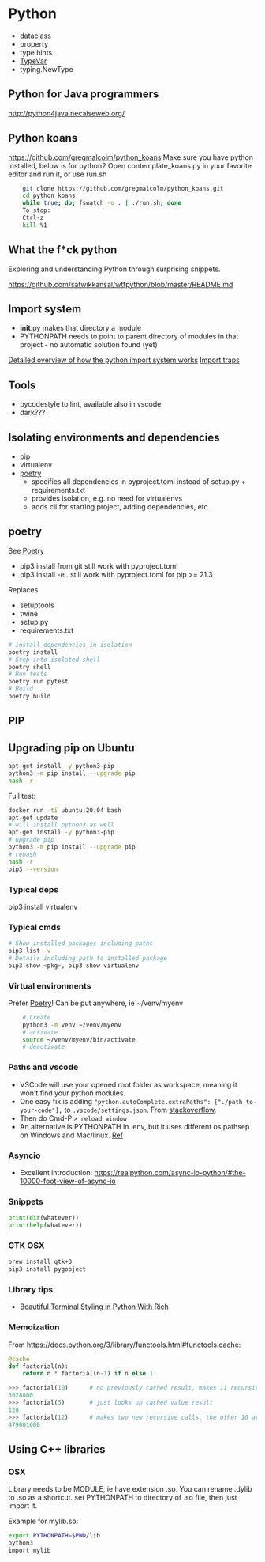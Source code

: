 # Python

- dataclass
- property
- type hints
- [TypeVar](https://docs.python.org/3/library/typing.html#typing.TypeVar)
- typing.NewType

## Python for Java programmers

http://python4java.necaiseweb.org/

## Python koans

<https://github.com/gregmalcolm/python_koans>
Make sure you have python installed, below is for python2
Open contemplate_koans.py in your favorite editor and run it, or use run.sh

```bash
    git clone https://github.com/gregmalcolm/python_koans.git
    cd python_koans
    while true; do; fswatch -o . | ./run.sh; done
    To stop:
    Ctrl-z
    kill %1
```

## What the f*ck python

Exploring and understanding Python through surprising snippets.

https://github.com/satwikkansal/wtfpython/blob/master/README.md

## Import system

- __init__.py makes that directory a module
- PYTHONPATH needs to point to parent directory of modules in that project - no automatic solution found (yet)

[Detailed overview of how the python import system works](https://tenthousandmeters.com/blog/python-behind-the-scenes-11-how-the-python-import-system-works/)
[Import traps](https://python-notes.curiousefficiency.org/en/latest/python_concepts/import_traps.html)

## Tools

- pycodestyle <files> to lint, available also in vscode
- dark???

## Isolating environments and dependencies

- pip
- virtualenv
- [poetry](https://python-poetry.org/)
  - specifies all dependencies in pyproject.toml instead of setup.py + requirements.txt
  - provides isolation, e.g. no need for virtualenvs
  - adds cli for starting project, adding dependencies, etc.

## poetry

See [Poetry](poetry.md)

- pip3 install from git still work with pyproject.toml
- pip3 install -e . still work with pyproject.toml for pip >= 21.3

Replaces

- setuptools
- twine
- setup.py
- requirements.txt

```bash
# install dependencies in isolation
poetry install
# Step into isolated shell
poetry shell
# Run tests
poetry run pytest
# Build
poetry build
```

## PIP

## Upgrading pip on Ubuntu

```bash
apt-get install -y python3-pip
python3 -m pip install --upgrade pip
hash -r
```

Full test:

```bash
docker run -ti ubuntu:20.04 bash
apt-get update
# will install python3 as well
apt-get install -y python3-pip
# upgrade pip
python3 -m pip install --upgrade pip
# rehash
hash -r
pip3 --version
```

### Typical deps

pip3 install virtualenv

### Typical cmds

```bash
# Show installed packages including paths
pip3 list -v
# Details including path to installed package
pip3 show <pkg>, pip3 show virtualenv 
```

### Virtual environments

Prefer [Poetry](poetry.md)!
Can be put anywhere, ie ~/venv/myenv

```bash
    # Create
    python3 -m venv ~/venv/myenv
    # activate
    source ~/venv/myenv/bin/activate
    # deactivate
```

### Paths and vscode

- VSCode will use your opened root folder as workspace, meaning it won't find your python modules.
- One easy fix is adding ```"python.autoComplete.extraPaths": ["./path-to-your-code"],``` to ```.vscode/settings.json```. From [stackoverflow](https://stackoverflow.com/questions/53939751/pylint-unresolved-import-error-in-visual-studio-code).
- Then do Cmd-P ```> reload window```
- An alternative is PYTHONPATH in .env, but it uses different os,pathsep on Windows and Mac/linux. [Ref](https://code.visualstudio.com/docs/python/environments#_use-of-the-pythonpath-variable)

### Asyncio

- Excellent introduction: https://realpython.com/async-io-python/#the-10000-foot-view-of-async-io

### Snippets

```python
print(dir(whatever))
print(help(whatever))
```

### GTK OSX

```bash
brew install gtk+3
pip3 install pygobject
```

### Library tips

- [Beautiful Terminal Styling in Python With Rich](https://www.youtube.com/watch?v=4zbehnz-8QU&t=745s)

### Memoization

From <https://docs.python.org/3/library/functools.html#functools.cache>:

```python
@cache
def factorial(n):
    return n * factorial(n-1) if n else 1

>>> factorial(10)      # no previously cached result, makes 11 recursive calls
3628800
>>> factorial(5)       # just looks up cached value result
120
>>> factorial(12)      # makes two new recursive calls, the other 10 are cached
479001600
```

## Using C++ libraries

### OSX

Library needs to be MODULE, ie have extension .so. You can rename .dylib to .so as a shortcut.
set PYTHONPATH to directory of .so file, then just import it.

Example for mylib.so:

```bash
export PYTHONPATH=$PWD/lib
python3
import mylib
```
